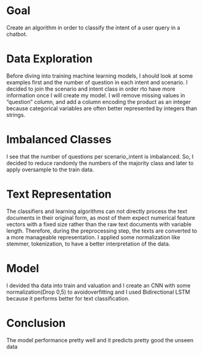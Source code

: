 # Goal
Create an algorithm in order to classify the intent of a user query in a chatbot.
# Data Exploration
Before diving into training machine learning models, I should look at some examples
first and the number of question in each intent and scenario.
I decided to join the scenario and intent class in order rto have more information
once I will create my model.
I will remove missing values in “question” column, and add a column encoding
the product as an integer because categorical variables are often better
represented by integers than strings.
# Imbalanced Classes
I see that the number of questions per scenario_intent is imbalanced. So, I decided
to reduce randomly the numbers of the majority class and later to apply oversample
to the train data.
# Text Representation
The classifiers and learning algorithms can not directly process the text documents
in their original form, as most of them expect numerical feature vectors with a fixed
size rather than the raw text documents with variable length. Therefore, during the
preprocessing step, the texts are converted to a more manageable representation.
I applied some normalization like stemmer, tokenization, to have a better
interpretation of the data.
# Model
I devided tha data into train and valuation and I create an CNN with some
normalization(Drop 0,5) to avoidoverfitting and I used Bidirectional LSTM because it
performs better for text classification.
# Conclusion
The model performance pretty well and it predicts pretty good the unseen data
